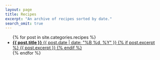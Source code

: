 ```yaml
---
layout: page
title: Recipes
excerpt: "An archive of recipes sorted by date."
search_omit: true
---
```


<ul class="post-list">
{% for post in site.categories.recipes %} 
  <li>
	  <article>
		  <a href="{{ site.url }}{{ post.url }}">
		  <b>{{ post.title }}</b>
		  <span class="entry-date">
			  <time datetime="{{ post.date | date_to_xmlschema }}">
			  {{ post.date | date: "%B %d, %Y" }}
			  </time>
		  </span>
		  {% if post.excerpt %}
		  <span class="excerpt">
			  {{ post.excerpt }}</span>
		  {% endif %}
		  </a>
	  </article>
  </li>
{% endfor %}
</ul>
